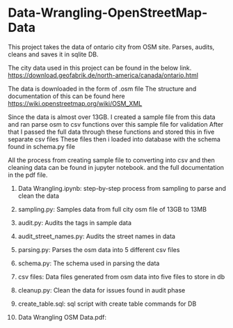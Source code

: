 # Data-Wrangling-OpenStreetMap-Data

This project takes the data of ontario city from OSM site. Parses, audits, cleans and saves it in sqlite DB.

The city data used in this project can be found in the below link.
https://download.geofabrik.de/north-america/canada/ontario.html

The data is downloaded in the form of .osm file 
The structure and documentation of this can be found here
https://wiki.openstreetmap.org/wiki/OSM_XML

Since the data is almost over 13GB. I created a sample file from this data 
and ran parse osm to csv functions over this sample file for validation 
After that I passed the full data through these functions 
and stored this in five separate csv files
These files then i loaded into database with the schema found in schema.py file

All the process from creating sample file to converting into csv and then cleaning data 
can be found in jupyter notebook. and the full documentation in the pdf file.

1. Data Wrangling.ipynb:
  step-by-step process from sampling to parse and clean the data

2. sampling.py:
  Samples data from full city osm file of 13GB to 13MB

3. audit.py:
  Audits the tags in sample data

4. audit_street_names.py:
  Audits the street names in data

5. parsing.py:
  Parses the osm data into 5 different csv files

6. schema.py:
  The schema used in parsing the data
  
7. csv files:
  Data files generated from osm data into five files to store in db

8. cleanup.py:
  Clean the data for issues found in audit phase
  
9. create_table.sql:
  sql script with create table commands for DB
  
10. Data Wrangling OSM Data.pdf:
  
  
